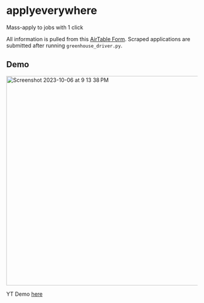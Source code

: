 # applyeverywhere
Mass-apply to jobs with 1 click

All information is pulled from this [AirTable Form](https://airtable.com/appxBfSaIMlRGrhBZ/shrKZJo7AFJILs6yC). Scraped applications are submitted after running `greenhouse_driver.py`.


## Demo

[<img width="553" alt="Screenshot 2023-10-06 at 9 13 38 PM" src="https://github.com/jennyxycai/applyeverywhere/assets/69180033/fcfd1296-669a-4524-943d-064df23fd778">](https://youtu.be/4i4Ofr8wTeI?si=hC63DsmAfDsARQQo)


YT Demo [here](https://youtu.be/4i4Ofr8wTeI?si=hC63DsmAfDsARQQo)

